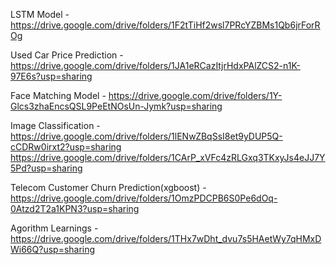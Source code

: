 LSTM Model -  https://drive.google.com/drive/folders/1F2tTiHf2wsl7PRcYZBMs1Qb6jrForROg


Used Car Price Prediction - https://drive.google.com/drive/folders/1JA1eRCazItjrHdxPAlZCS2-n1K-97E6s?usp=sharing


Face Matching Model - https://drive.google.com/drive/folders/1Y-Glcs3zhaEncsQSL9PeEtNOsUn-Jymk?usp=sharing


Image Classification - https://drive.google.com/drive/folders/1lENwZBqSsI8et9yDUP5Q-cCDRw0irxt2?usp=sharing
https://drive.google.com/drive/folders/1CArP_xVFc4zRLGxq3TKxyJs4eJJ7Y5Pd?usp=sharing



Telecom Customer Churn Prediction(xgboost) - https://drive.google.com/drive/folders/1OmzPDCPB6S0Pe6dOq-0Atzd2T2a1KPN3?usp=sharing



Agorithm Learnings - https://drive.google.com/drive/folders/1THx7wDht_dvu7s5HAetWy7qHMxDWi66Q?usp=sharing









